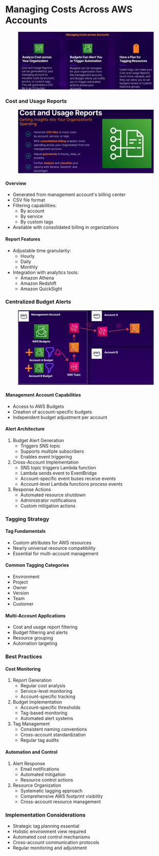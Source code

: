# Managing Costs Across AWS Accounts

<figure><img src="../../../.gitbook/assets/image (34).png" alt=""><figcaption></figcaption></figure>

### Cost and Usage Reports

<figure><img src="../../../.gitbook/assets/image (27).png" alt=""><figcaption></figcaption></figure>

#### Overview

* Generated from management account's billing center
* CSV file format
* Filtering capabilities:
  * By account
  * By service
  * By custom tags
* Available with consolidated billing in organizations

#### Report Features

* Adjustable time granularity:
  * Hourly
  * Daily
  * Monthly
* Integration with analytics tools:
  * Amazon Athena
  * Amazon Redshift
  * Amazon QuickSight

### Centralized Budget Alerts

<figure><img src="../../../.gitbook/assets/image (35).png" alt=""><figcaption></figcaption></figure>

#### ![](<../../../.gitbook/assets/image (31).png>)Management Account Capabilities

* Access to AWS Budgets
* Creation of account-specific budgets
* Independent budget adjustment per account

#### Alert Architecture

1. Budget Alert Generation
   * Triggers SNS topic
   * Supports multiple subscribers
   * Enables event triggering
2. Cross-Account Implementation
   * SNS topic triggers Lambda function
   * Lambda sends event to EventBridge
   * Account-specific event buses receive events
   * Account-level Lambda functions process events
3. Response Actions
   * Automated resource shutdown
   * Administrator notifications
   * Custom mitigation actions

### Tagging Strategy

#### Tag Fundamentals

* Custom attributes for AWS resources
* Nearly universal resource compatibility
* Essential for multi-account management

#### Common Tagging Categories

* Environment
* Project
* Owner
* Version
* Team
* Customer

#### Multi-Account Applications

* Cost and usage report filtering
* Budget filtering and alerts
* Resource grouping
* Automation targeting

### Best Practices

#### Cost Monitoring

1. Report Generation
   * Regular cost analysis
   * Service-level monitoring
   * Account-specific tracking
2. Budget Implementation
   * Account-specific thresholds
   * Tag-based monitoring
   * Automated alert systems
3. Tag Management
   * Consistent naming conventions
   * Cross-account standardization
   * Regular tag audits

#### Automation and Control

1. Alert Response
   * Email notifications
   * Automated mitigation
   * Resource control actions
2. Resource Organization
   * Systematic tagging approach
   * Comprehensive AWS footprint visibility
   * Cross-account resource management

### Implementation Considerations

* Strategic tag planning essential
* Holistic environment view required
* Automated cost control mechanisms
* Cross-account communication protocols
* Regular monitoring and adjustment
